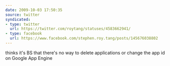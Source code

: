 ```yaml
---
date: 2009-10-03 17:50:35
source: twitter
syndicated:
- type: twitter
  url: https://twitter.com/roytang/statuses/4583662941/
- type: facebook
  url: https://www.facebook.com/stephen.roy.tang/posts/145676038802
---
```


thinks it's BS that there's no way to delete applications or change the app id on Google App Engine